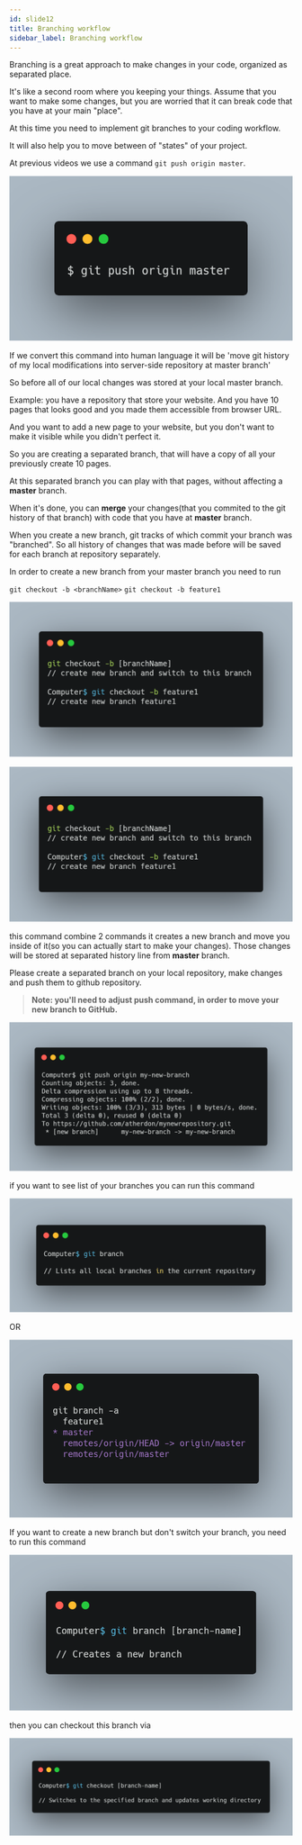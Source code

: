 ```yaml
---
id: slide12
title: Branching workflow
sidebar_label: Branching workflow
---
```



Branching is a great approach to make changes in your code, organized as separated place.

It's like a second room where you keeping your things.
Assume that you want to make some changes, but you are worried that it can break code that you have at your main "place".

At this time you need to implement git branches to your coding workflow.

It will also help you to move between of "states" of your project.

At previous videos we use a command `git push origin master`.

![xxx](https://raw.githubusercontent.com/ChickenKyiv/awesome-git-article/master/img/carbon/a-009-git-push-origin-mster.png)



If we convert this command into human language it will be
'move git history of my local modifications into server-side repository at master branch'

So before all of our local changes was stored at your local master branch.

Example: you have a repository that store your website.
And you have 10 pages that looks good and you made them accessible from browser URL.

And you want to add a new page to your website, but you don't want to make it visible while you didn't perfect it.

So you are creating a separated branch, that will have a copy of all your previously create 10 pages.

At this separated branch you can play with that pages, without affecting a **master** branch.

When it's done, you can **merge** your changes(that you commited to the git history of that branch) with code that you have at **master** branch.

When you create a new branch, git tracks of which commit your branch was "branched". So all history of changes that was made before will be saved for each branch at repository separately.

In order to create a new branch from your master branch you need to run

`git checkout -b <branchName>`
`git checkout -b feature1`

![xxx](https://raw.githubusercontent.com/ChickenKyiv/awesome-git-article/master/img/carbon/b-11-git-checkout-b.png)


![xxx](https://raw.githubusercontent.com/ChickenKyiv/awesome-git-article/master/img/carbon/b-11-git-checkout-b.png)


this command combine 2 commands
it creates a new branch and move you inside of it(so you can actually start to make your changes). Those changes will be stored at separated history line from **master** branch.

Please create a separated branch on your local repository, make changes and push them to github repository.

> **Note: you'll need to adjust push command, in order to move your new branch to GitHub.**

![xxx](https://raw.githubusercontent.com/ChickenKyiv/awesome-git-article/master/img/carbon/b-09-git-push-origin.png)


if you want to see list of your branches you can run this command

![xxx](https://raw.githubusercontent.com/ChickenKyiv/awesome-git-article/master/img/carbon/c-carbon4.png)

OR

![xxx](https://raw.githubusercontent.com/ChickenKyiv/awesome-git-article/master/img/carbon/b-010-git-branch-a.png)


If you want to create a new branch but don't switch your branch, you need to run this command

![xxx](https://raw.githubusercontent.com/ChickenKyiv/awesome-git-article/master/img/carbon/c-carbon5.png)

then you can checkout this branch via

![xxx](https://raw.githubusercontent.com/ChickenKyiv/awesome-git-article/master/img/carbon/c-carbon6.png)
